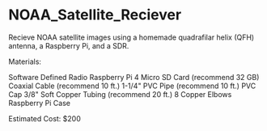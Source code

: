 # NOAA_Satellite_Reciever
Recieve NOAA satellite images using a homemade quadrafilar helix (QFH) antenna, a Raspberry Pi, and a SDR.

Materials:

Software Defined Radio
Raspberry Pi 4
Micro SD Card (recommend 32 GB)
Coaxial Cable (recommend 10 ft.)
1-1/4" PVC Pipe (recommend 10 ft.)
PVC Cap
3/8" Soft Copper Tubing (recommend 20 ft.)
8 Copper Elbows
Raspberry Pi Case

Estimated Cost: $200

